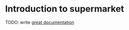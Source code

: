 # Introduction to supermarket

TODO: write [great documentation](http://jacobian.org/writing/great-documentation/what-to-write/)
